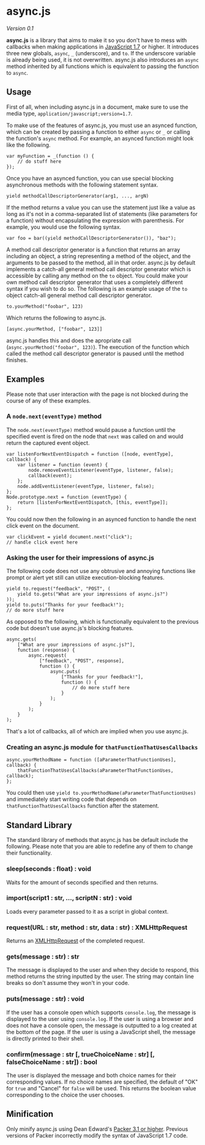 async.js
========

*Version 0.1*

**async.js** is a library that aims to make it so you don't have to mess with callbacks
when making applications in [JavaScript 1.7][1] or higher. It introduces three new globals,
`async`, `_` (underscore), and `to`. If the underscore variable is already being used,
it is not overwritten. async.js also introduces an `async` method inherited by all
functions which is equivalent to passing the function to `async`.


Usage
-----

First of all, when including async.js in a document, make sure to use the media type,
`application/javascript;version=1.7`.

To make use of the features of async.js, you must use an asynced function,
which can be created by passing a function to either `async` or `_` or calling the
function's `async` method. For example, an asynced function might look like the following.

    var myFunction = _(function () {
        // do stuff here
    });

Once you have an asynced function, you can use special blocking asynchronous methods with
the following statement syntax.

    yield methodCallDescriptorGenerator(arg1, ..., argN)

If the method returns a value you can use the statement just like a value as long as it's
not in a comma-separated list of statements (like parameters for a function) without
encapsulating the expression with parenthesis. For example, you would use the following
syntax.

    var foo = bar((yield methodCallDescriptorGenerator()), "baz");

A method call descriptor generator is a function that returns an array including an
object, a string representing a method of the object, and the arguments to be passed
to the method, all in that order. async.js by default implements a catch-all general
method call descriptor generator which is accessible by calling any method on the `to`
object. You could make your own method call descriptor generator that uses a completely
different syntax if you wish to do so. The following is an example usage of the `to`
object catch-all general method call descriptor generator.

    to.yourMethod("foobar", 123)

Which returns the following to async.js.

    [async.yourMethod, ["foobar", 123]]

async.js handles this and does the apropriate call
(`async.yourMethod("foobar", 123)`). The execution of the function which called the
method call descriptor generator is paused until the method finishes.


Examples
--------

Please note that user interaction with the page is not blocked during the course of any
of these examples.


### A `node.next(eventType)` method

The `node.next(eventType)` method would pause a function until the specified event is
fired on the node that `next` was called on and would return the captured event object.

    var listenForNextEventDispatch = function ([node, eventType], callback) {
        var listener = function (event) {
            node.removeEventListener(eventType, listener, false);
            callback(event);
        };
        node.addEventListener(eventType, listener, false);
    };
    Node.prototype.next = function (eventType) {
        return [listenForNextEventDispatch, [this, eventType]];
    };

You could now then the following in an asynced function to handle the next click event
on the document.

    var clickEvent = yield document.next("click");
    // handle click event here


### Asking the user for their impressions of async.js

The following code does not use any obtrusive and annoying functions like prompt or
alert yet still can utilize execution-blocking features.

    yield to.request("feedback", "POST", (
        yield to.gets("What are your impressions of async.js?")
    ));
    yield to.puts("Thanks for your feedback!");
    // do more stuff here

As opposed to the following, which is functionally equivalent to the previous code but
doesn't use async.js's blocking features.

    async.gets(
        ["What are your impressions of async.js?"],
        function (response) {
            async.request(
                ["feedback", "POST", response],
                function () {
                    async.puts(
                        ["Thanks for your feedback!"],
                        function () {
                            // do more stuff here
                        }
                    );
                }
            );
        }
    );

That's a lot of callbacks, all of which are implied when you use async.js.


### Creating an async.js module for `thatFunctionThatUsesCallbacks`

    async.yourMethodName = function ([aParameterThatFunctionUses], callback) {
	    thatFunctionThatUsesCallbacks(aParameterThatFunctionUses, callback);
    };

You could then use `yield to.yourMethodName(aParameterThatFunctionUses)` and immediately
start writing code that depends on `thatFunctionThatUsesCallbacks` function after the
statement.


Standard Library
----------------

The standard library of methods that async.js has be default include the following.
Please note that you are able to redefine any of them to change their functionality.


### sleep(seconds : float) : void

Waits for the amount of seconds specified and then returns.


### import(script1 : str, ..., scriptN : str) : void

Loads every parameter passed to it as a script in global context.


### request(URL : str, method : str, data : str) : XMLHttpRequest

Returns an [XMLHttpRequest][2] of the completed request.


### gets(message : str) : str

The message is displayed to the user and when they decide to respond, this
method returns the string inputted by the user. The string may contain line breaks so
don't assume they won't in your code.


### puts(message : str) : void

If the user has a console open which supports `console.log`, the message is displayed to
the user using `console.log`. If the user is using a browser and does not have a console
open, the message is outputted to a log created at the bottom of the page. If the
user is using a JavaScript shell, the message is directly printed to their shell.


### confirm(message : str [, trueChoiceName : str] [, falseChoiceName : str]) : bool

The user is displayed the message and both choice names for their corresponding values. If
no choice names are specified, the default of "OK" for `true` and "Cancel" for `false`
will be used. This returns the boolean value corresponding to the choice the user chooses.


Minification
------------

Only minify async.js using Dean Edward's [Packer 3.1 or higher][3]. Previous versions of
Packer incorrectly modify the syntax of JavaScript 1.7 code.


  [1]: https://developer.mozilla.org/en/New_in_javascript_1.7
  [2]: http://en.wikipedia.org/wiki/XMLHttpRequest
  [3]: http://base2.googlecode.com/svn/trunk/src/apps/packer/packer.html
